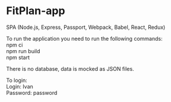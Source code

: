 # FitPlan-app
SPA (Node.js, Express, Passport, Webpack, Babel,  React, Redux)

To run the application you need to run the following commands:<br>
npm ci<br>
npm run build<br>
npm start

There is no database, data is mocked as JSON files.

To login:<br>
Login: Ivan<br>
Password: password

